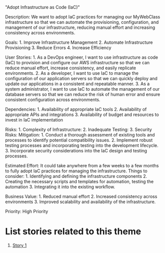 "Adopt Infrastructure as Code (IaC)"

Description: We want to adopt IaC practices for managing our MyWebClass infrastructure so that we can automate the 
provisioning, configuration, and management of our infrastructure, reducing manual effort and increasing consistency 
across environments.

Goals: 
    1. Improve Infrastructure Management
    2. Automate Infrastructure Provisioning
    3. Reduce Errors
    4. Increase Efficiency

User Stories: 
    1. As a DevOps engineer, I want to use infrastructure as code (IaC) to provision and configure our AWS infrastructure
so that we can reduce manual effort, increase consistency, and easily replicate environments.
    2. As a developer, I want to use IaC to manage the configuration of our application servers so that we can quickly
deploy and update our applications in a consistent and repeatable manner.
    3. As a system administrator, I want to use IaC to automate the management of our database servers so that we can 
reduce the risk of human error and ensure consistent configuration across environments.

Dependencies: 
    1. Availability of appropriate IaC tools
    2. Availability of appropriate APIs and integrations 
    3. Availability of budget and resources to invest in IaC implementation 

Risks: 
    1. Complexity of Infrastructure:
    2. Inadequate Testing:
    3. Security Risks:
Mitigation:
    1. Conduct a thorough assessment of existing tools and processes to identify potential compatibility issues.
    2. Implement robust testing processes and incorporating testing into the development lifecycle.
    3. Incorporate security considerations into the IaC design and testing processes.

Estimated Effort: It could take anywhere from a few weeks to a few months to fully adopt IaC practices for managing the
infrastructure.
Things to consider:
    1. Identifying and defining the infrastructure components
    2. Creating the necessary scripts and templates for automation, testing the automation
    3. Integrating it into the existing workflow.

Business Value: 
    1. Reduced manual effort
    2. Increased consistency across environments
    3. Improved scalability and availability of the infrastructure.

Priority: High Priority

# List stories related to this theme
1. [Story 1](documentation/templates/theme/initiatives/epics/stories/story_template.md)